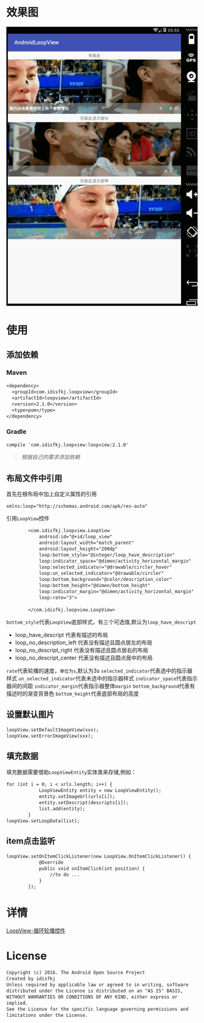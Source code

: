 # 效果图

![效果图](https://github.com/idisfkj/AndroidLoopView/raw/master/images/loopView.gif)

# 使用

## 添加依赖

### Maven

```
<dependency>
  <groupId>com.idisfkj.loopview</groupId>
  <artifactId>loopview</artifactId>
  <version>2.1.0</version>
  <type>pom</type>
</dependency>
```

### Gradle

```
compile 'com.idisfkj.loopview:loopview:2.1.0'
```

>*根据自己的需求添加依赖*

## 布局文件中引用
首先在根布局中加上自定义属性的引用

```
xmlns:loop="http://schemas.android.com/apk/res-auto"
```
引用`LoopView`控件

```
        <com.idisfkj.loopview.LoopView
            android:id="@+id/loop_view"
            android:layout_width="match_parent"
            android:layout_height="200dp"
            loop:bottom_style="@integer/loop_have_description"
            loop:indicator_space="@dimen/activity_horizontal_margin"
            loop:selected_indicator="@drawable/circler_hover"
            loop:un_selected_indicator="@drawable/circler"
            loop:bottom_background="@color/description_color"
            loop:bottom_height="@dimen/bottom_height"
            loop:indicator_margin="@dimen/activity_horizontal_margin"
            loop:rate="3">

        </com.idisfkj.loopview.LoopView>
```

`bottom_style`代表`LoopView`底部样式，有三个可选值,默认为`loop_have_descript`

* loop_have_descript 代表有描述的布局
* loop_no_description_left 代表没有描述且圆点居左的布局
* loop_no_descript_right 代表没有描述且圆点居右的布局
* loop_no_descript_center 代表没有描述且圆点居中的布局

`rate`代表轮播的速度，`单位为s`,默认为3s
`selected_indicator`代表选中的指示器样式
`un_selected_indicator`代表未选中的指示器样式
`indicator_space`代表指示器间的间距
`indicator_margin`代表指示器整体`margin`
`bottom_background`代表有描述时的渐变背景色
`bottom_height`代表底部布局的高度


## 设置默认图片

```
loopView.setDefaultImageView(xxx);
loopView.setErrorImageView(xxx);
```

## 填充数据
填充数据需要借助`LoopViewEntity`实体类来存储,例如：

```
for (int i = 0; i < urls.length; i++) {
            LoopViewEntity entity = new LoopViewEntity();
            entity.setImageUrl(urls[i]);
            entity.setDescript(descripts[i]);
            list.add(entity);
        }
loopView.setLoopData(list);
```

## item点击监听

```
loopView.setOnItemClickListener(new LoopView.OnItemClickListener() {
            @Override
            public void onItemClick(int position) {
                //to do ...
            }
        });
```
# 详情

[LoopView-循环轮播控件](https://idisfkj.github.io/2016/08/09/LoopView-%E5%BE%AA%E7%8E%AF%E8%BD%AE%E6%92%AD%E6%8E%A7%E4%BB%B6/)

# License

```
Copyright (c) 2016. The Android Open Source Project
Created by idisfkj
Unless required by applicable law or agreed to in writing, software
distributed under the License is distributed on an "AS IS" BASIS,
WITHOUT WARRANTIES OR CONDITIONS OF ANY KIND, either express or implied.
See the License for the specific language governing permissions and
limitations under the License.
```



